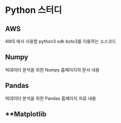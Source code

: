 # Python 스터디 

## **AWS** 
AWS 에서 사용할 python3 sdk boto3를 이용하는 소스코드 


## **Numpy**
빅데이터 분석을 위한 Numpy 홈페이지의 문서 내용 


## **Pandas**
빅데이터 분석을 위한 Pandas 홈페이지 자료 내용 


## **Matplotlib
